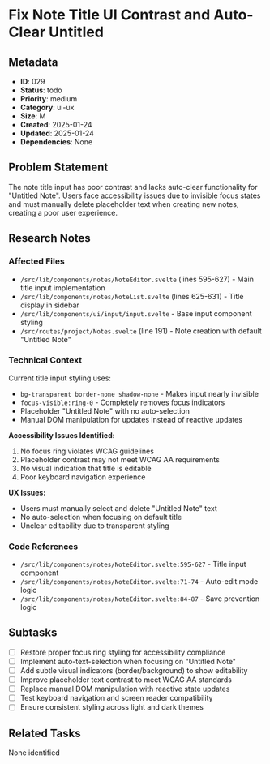 # Fix Note Title UI Contrast and Auto-Clear Untitled

## Metadata
- **ID**: 029
- **Status**: todo
- **Priority**: medium
- **Category**: ui-ux
- **Size**: M
- **Created**: 2025-01-24
- **Updated**: 2025-01-24
- **Dependencies**: None

## Problem Statement
The note title input has poor contrast and lacks auto-clear functionality for "Untitled Note". Users face accessibility issues due to invisible focus states and must manually delete placeholder text when creating new notes, creating a poor user experience.

## Research Notes
### Affected Files
- `/src/lib/components/notes/NoteEditor.svelte` (lines 595-627) - Main title input implementation
- `/src/lib/components/notes/NoteList.svelte` (lines 625-631) - Title display in sidebar
- `/src/lib/components/ui/input/input.svelte` - Base input component styling
- `/src/routes/project/Notes.svelte` (line 191) - Note creation with default "Untitled Note"

### Technical Context
Current title input styling uses:
- `bg-transparent border-none shadow-none` - Makes input nearly invisible
- `focus-visible:ring-0` - Completely removes focus indicators
- Placeholder "Untitled Note" with no auto-selection
- Manual DOM manipulation for updates instead of reactive updates

**Accessibility Issues Identified:**
1. No focus ring violates WCAG guidelines
2. Placeholder contrast may not meet WCAG AA requirements
3. No visual indication that title is editable
4. Poor keyboard navigation experience

**UX Issues:**
- Users must manually select and delete "Untitled Note" text
- No auto-selection when focusing on default title
- Unclear editability due to transparent styling

### Code References
- `/src/lib/components/notes/NoteEditor.svelte:595-627` - Title input component
- `/src/lib/components/notes/NoteEditor.svelte:71-74` - Auto-edit mode logic
- `/src/lib/components/notes/NoteEditor.svelte:84-87` - Save prevention logic

## Subtasks
- [ ] Restore proper focus ring styling for accessibility compliance
- [ ] Implement auto-text-selection when focusing on "Untitled Note"
- [ ] Add subtle visual indicators (border/background) to show editability
- [ ] Improve placeholder text contrast to meet WCAG AA standards
- [ ] Replace manual DOM manipulation with reactive state updates
- [ ] Test keyboard navigation and screen reader compatibility
- [ ] Ensure consistent styling across light and dark themes

## Related Tasks
None identified
